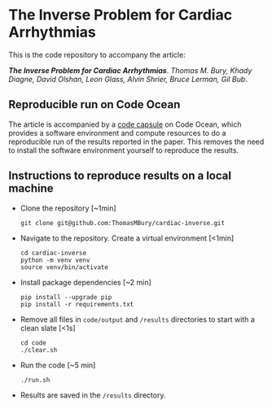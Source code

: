 # The Inverse Problem for Cardiac Arrhythmias

This is the code repository to accompany the article:

***The Inverse Problem for Cardiac Arrhythmias***. *Thomas M. Bury, Khady Diagne, David Olshan, Leon Glass, Alvin Shrier, Bruce Lerman, Gil Bub.*

## Reproducible run on Code Ocean
The article is accompanied by a [code capsule](https://codeocean.com/capsule/1839795/tree/v2) on Code Ocean, which provides a software environment and compute resources to do a reproducible run of the results reported in the paper. This removes the need to install the software environment yourself to reproduce the results.

## Instructions to reproduce results on a local machine

- Clone the repository [~1min]
  ```
  git clone git@github.com:ThomasMBury/cardiac-inverse.git
  ```

- Navigate to the repository. Create a virtual environment [<1min]
  ```
  cd cardiac-inverse
  python -m venv venv
  source venv/bin/activate
  ```

- Install package dependencies [~2 min]
  ```
  pip install --upgrade pip
  pip install -r requirements.txt
  ```
  
- Remove all files in `code/output` and `/results` directories to start with a clean slate [<1s]
  ```
  cd code
  ./clear.sh
  ```

- Run the code [~5 min]
  ```
  ./run.sh
  ```

- Results are saved in the ```/results``` directory.
